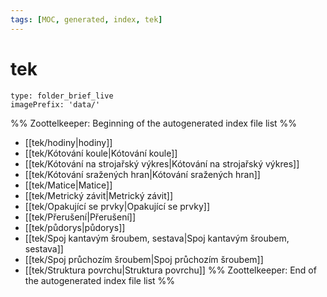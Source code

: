 ```yaml
---
tags: [MOC, generated, index, tek]
---
```

# tek
```ccard
type: folder_brief_live
imagePrefix: 'data/'
```
%% Zoottelkeeper: Beginning of the autogenerated index file list  %%
-  [[tek/hodiny|hodiny]]
-  [[tek/Kótování koule|Kótování koule]]
-  [[tek/Kótování na strojařský výkres|Kótování na strojařský výkres]]
-  [[tek/Kótování sražených hran|Kótování sražených hran]]
-  [[tek/Matice|Matice]]
-  [[tek/Metrický závit|Metrický závit]]
-  [[tek/Opakující se prvky|Opakující se prvky]]
-  [[tek/Přerušení|Přerušení]]
-  [[tek/půdorys|půdorys]]
-  [[tek/Spoj kantavým šroubem, sestava|Spoj kantavým šroubem, sestava]]
-  [[tek/Spoj průchozím šroubem|Spoj průchozím šroubem]]
-  [[tek/Struktura povrchu|Struktura povrchu]]
%% Zoottelkeeper: End of the autogenerated index file list  %%
